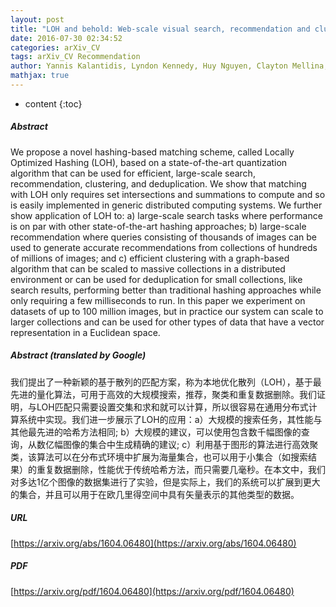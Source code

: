 ```yaml
---
layout: post
title: "LOH and behold: Web-scale visual search, recommendation and clustering using Locally Optimized Hashing"
date: 2016-07-30 02:34:52
categories: arXiv_CV
tags: arXiv_CV Recommendation
author: Yannis Kalantidis, Lyndon Kennedy, Huy Nguyen, Clayton Mellina, David A. Shamma
mathjax: true
---
```


* content
{:toc}

##### Abstract
We propose a novel hashing-based matching scheme, called Locally Optimized Hashing (LOH), based on a state-of-the-art quantization algorithm that can be used for efficient, large-scale search, recommendation, clustering, and deduplication. We show that matching with LOH only requires set intersections and summations to compute and so is easily implemented in generic distributed computing systems. We further show application of LOH to: a) large-scale search tasks where performance is on par with other state-of-the-art hashing approaches; b) large-scale recommendation where queries consisting of thousands of images can be used to generate accurate recommendations from collections of hundreds of millions of images; and c) efficient clustering with a graph-based algorithm that can be scaled to massive collections in a distributed environment or can be used for deduplication for small collections, like search results, performing better than traditional hashing approaches while only requiring a few milliseconds to run. In this paper we experiment on datasets of up to 100 million images, but in practice our system can scale to larger collections and can be used for other types of data that have a vector representation in a Euclidean space.

##### Abstract (translated by Google)
我们提出了一种新颖的基于散列的匹配方案，称为本地优化散列（LOH），基于最先进的量化算法，可用于高效的大规模搜索，推荐，聚类和重复数据删除。我们证明，与LOH匹配只需要设置交集和求和就可以计算，所以很容易在通用分布式计算系统中实现。我们进一步展示了LOH的应用：a）大规模的搜索任务，其性能与其他最先进的哈希方法相同; b）大规模的建议，可以使用包含数千幅图像的查询，从数亿幅图像的集合中生成精确的建议; c）利用基于图形的算法进行高效聚类，该算法可以在分布式环境中扩展为海量集合，也可以用于小集合（如搜索结果）的重复数据删除，性能优于传统哈希方法，而只需要几毫秒。在本文中，我们对多达1亿个图像的数据集进行了实验，但是实际上，我们的系统可以扩展到更大的集合，并且可以用于在欧几里得空间中具有矢量表示的其他类型的数据。

##### URL
[https://arxiv.org/abs/1604.06480](https://arxiv.org/abs/1604.06480)

##### PDF
[https://arxiv.org/pdf/1604.06480](https://arxiv.org/pdf/1604.06480)

